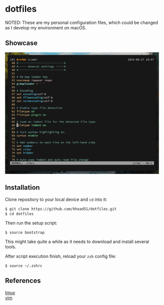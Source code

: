 # dotfiles
NOTED: These are my personal configuration files, which could be changed as I develop my environment on macOS.

## Showcase
![image](./screenshots/vim-screenshot.png)

## Installation
Clone repository to your local device and `cd` into it:
```shell script
$ git clone https://github.com/khoad51/dotfiles.git
$ cd dotfiles
```

Then run the setup script:
```shell script
$ source bootstrap
```

This might take quite a while as it needs to download and install several tools.

After script execution finish, reload your `zsh` config file:
```shell script
$ source ~/.zshrc
```

## References
[tmux](https://github.com/tmux/tmux)\
[vim](https://www.vim.org)
